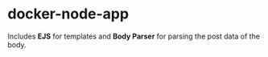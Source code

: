 # docker-node-app

Includes **EJS** for templates and **Body Parser** for parsing the post data of the body.